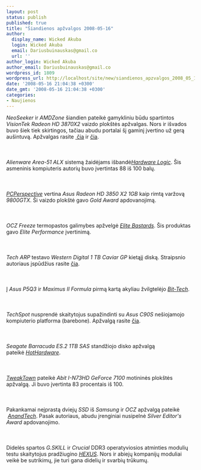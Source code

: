 ```yaml
---
layout: post
status: publish
published: true
title: "Šiandienos apžvalgos 2008-05-16"
author:
  display_name: Wicked Akuba
  login: Wicked Akuba
  email: Dariusbuinauskas@gmail.co
  url: ''
author_login: Wicked Akuba
author_email: Dariusbuinauskas@gmail.co
wordpress_id: 1809
wordpress_url: http://localhost/site/new/siandienos_apzvalgos_2008_05_16/
date: '2008-05-16 21:04:38 +0300'
date_gmt: '2008-05-16 21:04:38 +0300'
categories:
- Naujienos
---
```

<p><i>NeoSeeker</i> ir <i>AMDZone</i> šiandien pateikė gamykliniu būdu spartintos <i>VisionTek Radeon HD 3870X2</i> vaizdo plokštės apžvalgas. Nors ir išvados buvo šiek tiek skirtingos, tačiau abudu portalai šį gaminį įvertino už gerą aušintuvą. Apžvalgas rasite <a class="ns" href="http://www.amdzone.com/index.php/reviews/71/9608-visiontek-radeon-hd-3870x2-overclocked"> čia</a> ir <a class="ns" href="http://www.neoseeker.com/Articles/Hardware/Reviews/visiontekhd3870x2/">čia</a>.<br />
<br><br />
<br><i>Alienware Area-51 ALX</i> sistemą žaidėjams išbandė<a class="ns" href="http://hardwarelogic.com/news/138/ARTICLE/3582/2008-05-16.html"><i>Hardware Logic</i></a>. Šis asmeninis kompiuteris autorių buvo įvertintas 88 iš 100 balų.<br />
<br><br />
<br><a class="ns" href="http://www.pcper.com/article.php?aid=556&amp;type=expert"><i>PCPerspective</i></a> vertina <i>Asus Radeon HD 3850 X2 1GB</i> kaip rimtą varžovą <i>9800GTX</i>. Ši vaizdo plokštė gavo <i>Gold Award</i> apdovanojimą.<br />
<br><br />
<br><i>OCZ Freeze</i> termopastos galimybes apžvelgė <a class="ns" href="http://www.elitebastards.com/cms/index.php?option=com_content&amp;task=view&amp;id=569&amp;Itemid=27&amp;limit=1&amp;limitstart=0"><i>Elite Bastards</i></a>. Šis produktas gavo <i>Elite Performance</i> įvertinimą.<br />
<br><br />
<br><i>Tech ARP</i> testavo <i>Western Digital 1 TB Caviar GP</i> kietąjį diską. Straipsnio autoriaus įspūdžius rasite <a class="ns" href="http://www.techarp.com/showarticle.aspx?artno=540">čia</a>.<br />
<br><br />
<br>Į <i>Asus P5Q3</i> ir <i>Maximus II Formula</i> pirmą kartą akyliau žvilgtelėjo <a class="ns" href="http://www.bit-tech.net/hardware/2008/05/16/first-look-asus-p5q3-maximus-ii-formula/1"><i>Bit-Tech</i></a>.<br />
<br><br />
<br><i>TechSpot</i> nusprendė skaitytojus supažindinti su <i>Asus C90S</i> nešiojamojo kompiuterio platforma (barebone). Apžvalgą rasite <a class="ns" href="http://www.techspot.com/review/97-asus-c90s-laptop/">čia</a>.<br />
<br><br />
<br><i>Seagate Barracuda ES.2 1TB SAS</i> standžiojo disko apžvalgą pateikė <a class="ns" href="http://www.hothardware.com/articles/Seagate_Barracuda_ES2_SAS_1_TB_/"><i>HotHardware</i></a>.<br />
<br><br />
<br><a class="ns" href="http://www.tweaktown.com/reviews/1423/abit_i_n73hd_geforce_7100_motherboard/index.html"><i>TweakTown</i></a> pateikė <i>Abit I-N73HD GeForce 7100</i> motininės plokštės apžvalgą. Ji buvo įvertinta 83 procentais iš 100.<br />
<br><br />
<br>Pakankamai neįprastą dviejų <i>SSD</i> iš <i>Samsung</i> ir <i>OCZ</i> apžvalgą pateikė  <a class="ns" href="http://www.anandtech.com/storage/showdoc.aspx?i=3311"><i>AnandTech</i></a>. Pasak autoriaus, abudu įrenginiai nusipelnė <i>Silver Editor's Award</i> apdovanojimo. <br />
<br><br />
<br>Didelės spartos <i>G.SKILL</i> ir <i>Crucial</i> DDR3 operatyviosios atminties modulių testu skaitytojus pradžiugino <a class="ns" href="http://www.hexus.net/content/item.php?item=13313"><i>HEXUS</i></a>. Nors ir abiejų kompanijų moduliai veikė be sutrikimų, jie turi gana didelių ir svarbių trūkumų.<br />
<br></p>
